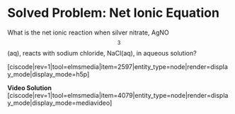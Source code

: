 # Solved Problem: Net Ionic Equation

What is the net ionic reaction when silver nitrate, AgNO$$_3$$(aq), reacts with sodium chloride, NaCl(aq), in aqueous solution?

[ciscode|rev=1|tool=elmsmedia|item=2597|entity_type=node|render=display_mode|display_mode=h5p]

**Video Solution**
[ciscode|rev=1|tool=elmsmedia|item=4079|entity_type=node|render=display_mode|display_mode=mediavideo]